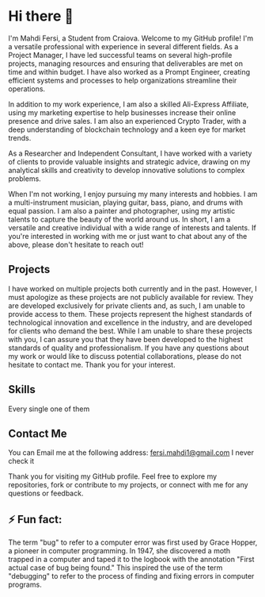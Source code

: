 # Hi there 👋

I'm Mahdi Fersi, a Student from Craiova. Welcome to my GitHub profile! I'm a versatile professional with experience in several different fields. As a Project Manager, I have led successful teams on several high-profile projects, managing resources and ensuring that deliverables are met on time and within budget. I have also worked as a Prompt Engineer, creating efficient systems and processes to help organizations streamline their operations.

In addition to my work experience, I am also a skilled Ali-Express Affiliate, using my marketing expertise to help businesses increase their online presence and drive sales. I am also an experienced Crypto Trader, with a deep understanding of blockchain technology and a keen eye for market trends.

As a Researcher and Independent Consultant, I have worked with a variety of clients to provide valuable insights and strategic advice, drawing on my analytical skills and creativity to develop innovative solutions to complex problems.

When I'm not working, I enjoy pursuing my many interests and hobbies. I am a multi-instrument musician, playing guitar, bass, piano, and drums with equal passion. I am also a painter and photographer, using my artistic talents to capture the beauty of the world around us. In short, I am a versatile and creative individual with a wide range of interests and talents. If you're interested in working with me or just want to chat about any of the above, please don't hesitate to reach out!

## Projects

I have worked on multiple projects both currently and in the past. However, I must apologize as these projects are not publicly available for review. They are developed exclusively for private clients and, as such, I am unable to provide access to them. These projects represent the highest standards of technological innovation and excellence in the industry, and are developed for clients who demand the best. While I am unable to share these projects with you, I can assure you that they have been developed to the highest standards of quality and professionalism. If you have any questions about my work or would like to discuss potential collaborations, please do not hesitate to contact me. Thank you for your interest.

## Skills

Every single one of them

## Contact Me

You can Email me at the following address: [fersi.mahdi1@gmail.com](mailto:fersi.mahdi1@gmail.com) I never check it

Thank you for visiting my GitHub profile. Feel free to explore my repositories, fork or contribute to my projects, or connect with me for any questions or feedback.

⚡ Fun fact:
------------

The term "bug" to refer to a computer error was first used by Grace Hopper, a pioneer in computer programming. In 1947, she discovered a moth trapped in a computer and taped it to the logbook with the annotation "First actual case of bug being found." This inspired the use of the term "debugging" to refer to the process of finding and fixing errors in computer programs.

